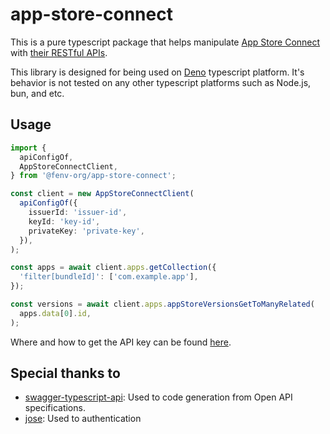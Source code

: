 # app-store-connect

This is a pure typescript package that helps manipulate
[App Store Connect][app-store-connect] with
[their RESTful APIs][app-store-connect-api].

This library is designed for being used on [Deno] typescript platform. It's
behavior is not tested on any other typescript platforms such as Node.js, bun,
and etc.

## Usage

```typescript
import {
  apiConfigOf,
  AppStoreConnectClient,
} from '@fenv-org/app-store-connect';

const client = new AppStoreConnectClient(
  apiConfigOf({
    issuerId: 'issuer-id',
    keyId: 'key-id',
    privateKey: 'private-key',
  }),
);

const apps = await client.apps.getCollection({
  'filter[bundleId]': ['com.example.app'],
});

const versions = await client.apps.appStoreVersionsGetToManyRelated(
  apps.data[0].id,
);
```

Where and how to get the API key can be found
[here][creating_api_keys_for_app_store_connect_api].

## Special thanks to

- [swagger-typescript-api](https://www.npmjs.com/package/swagger-typescript-api):
  Used to code generation from Open API specifications.
- [jose](https://www.npmjs.com/package/jose): Used to authentication

<!-- external links -->

[app-store-connect]: https://appstoreconnect.apple.com/
[app-store-connect-api]: https://developer.apple.com/documentation/appstoreconnectapi
[creating_api_keys_for_app_store_connect_api]: https://developer.apple.com/documentation/appstoreconnectapi/creating_api_keys_for_app_store_connect_api
[deno]: https://deno.com/
